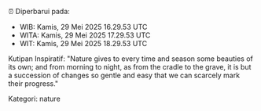 ⏰ Diperbarui pada:
- WIB: Kamis, 29 Mei 2025 16.29.53 UTC
- WITA: Kamis, 29 Mei 2025 17.29.53 UTC
- WIT: Kamis, 29 Mei 2025 18.29.53 UTC

Kutipan Inspiratif:
"Nature gives to every time and season some beauties of its own; and from morning to night, as from the cradle to the grave, it is but a succession of changes so gentle and easy that we can scarcely mark their progress."


Kategori: nature

